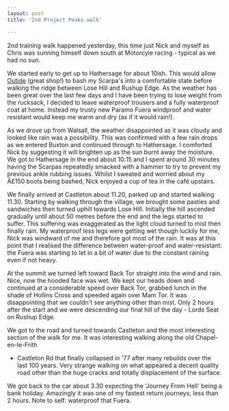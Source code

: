 ```yaml
---
layout: post
title: '2nd Project Peaks walk'

---
```

2nd training walk happened yesterday, this time just Nick and myself as Chris
was sunning himself down south at Motorcyle racing - typical as we had no sun.

We started early to get up to Hathersage for about 10ish. This would allow
[Outide](http://www.outside.co.uk/) (great shop!) to bash my Scarpa's
into a comfortable state before walking the ridge between Lose Hill and Rushup
Edge. As the weather has been great over the last few days and I have been
trying to lose weight from the rucksack, I decided to leave waterproof trousers
and a fully waterproof coat at home. Instead my trusty new Paramo Fuera
windproof and water resistant would keep me warm and dry (as if it would rain!).

As we drove up from Walsall, the weather disappointed as it was cloudy and
looked like rain was a possibility. This was confirmed with a few rain drops as
we entered Buxton and continued through to Hathersage. I comforted Nick by
suggesting it will brighten up as the sun burnt away the moisture. We got to
Hathersage in the end about 10:15 and I spent around 30 minutes having the Scarpas
repeatedly smacked with a hammer to try to prevent my previous ankle rubbing
issues. Whilst I sweated and worried about my Â£150 boots being bashed, Nick
enjoyed a cup of tea in the café upstairs.

We finally arrived at Castleton about 11.20, parked up and started walking
11.30. Starting by walking through the village, we brought some pasties and
sandwiches then turned uphill towards Lose Hill. Initially the hill ascended
gradually until about 50 metres before the end and the legs started to suffer.
This suffering was exaggerated as the light cloud turned to mist then finally
rain. My waterproof less legs were getting wet though luckily for me, Nick was
windward of me and therefore got most of the rain. It was at this point that I
realised the difference between water-proof and water-resistant: the Fuera was
starting to let in a bit of water due to the constant raining even if not heavy.

At the summit we turned left toward Back Tor straight into the wind and rain.
Nice, now the hooded face was wet. We kept our heads  down and continued at a
considerable speed over Back Tor, grabbed lunch in the shade of Hollins Cross
and speeded again over Mam Tor. It was disappointing that we couldn't see
anything other than mist. Only 2 hours after the start and we were descending
our final hill of the day - Lords Seat on Rushup Edge.

We got to the road and turned towards Castleton and the most interesting section
of the walk for me. It was interesting walking along the old Chapel-en-le-Frith
- Castleton Rd that finally collapsed in '77 after many rebuilds over the last
  100 years. Very strange walking on what appeared a decent quality road other
than the huge cracks and totally displacement of the surface.

We got back to the car about 3.30 expecting the 'Journey From Hell' being a bank
holiday. Amazingly it was one of my fastest return journeys; less than 2 hours.
Note to self: waterproof that Fuera.
